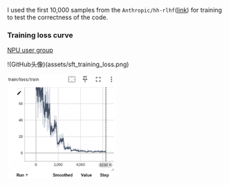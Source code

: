 I used the first 10,000 samples from the ```Anthropic/hh-rlhf```([link](https://huggingface.co/datasets/Anthropic/hh-rlhf)) for training to test the correctness of the code.

### Training loss curve

[NPU user group](assets/sft_training_loss.png)

!(GitHub头像)(assets/sft_training_loss.png)

<img width="50%" alt="image" src="../assets/sft_training_loss.png" />

